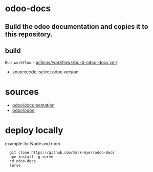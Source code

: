 # odoo-docs

## Build the odoo documentation and copies it to this repository.

## build

`Run workflow` - [actions/workflows/build-odoo-docs.yml](https://github.com/mark-myer/odoo-docs/actions/workflows/build-odoo-docs.yml)

- sourcecode: select odoo version.
 
# sources

- [odoo/documentation](https://github.com/odoo/documentation)
- [odoo/odoo](https://github.com/odoo/odoo)

# deploy locally
example for Node and npm

```
  git clone https://github.com/mark-myer/odoo-docs
  npm install -g serve
  cd odoo-docs
  serve
  ```
  
